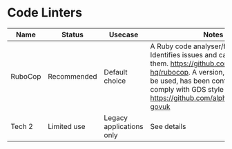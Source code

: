 # Code Linters

| Name | Status | Usecase  | Notes  |
|---|---|---|---|
| RuboCop | Recommended | Default choice | A Ruby code analyser/formatter. Identifies issues and can auto-correct them. https://github.com/rubocop-hq/rubocop. A version, which should be used, has been configured to comply with GDS style guides: https://github.com/alphagov/rubocop-govuk |
| Tech 2 | Limited use | Legacy applications only | See details|
